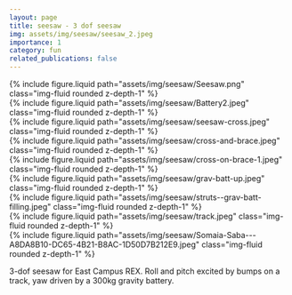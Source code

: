 ```yaml
---
layout: page
title: seesaw - 3 dof seesaw
img: assets/img/seesaw/seesaw_2.jpeg
importance: 1
category: fun
related_publications: false
---
```


<div class="row">
    <div class="col-sm mt-3 mt-md-0">
        {% include figure.liquid path="assets/img/seesaw/Seesaw.png" class="img-fluid rounded z-depth-1" %}
    </div>
    <div class="col-sm mt-3 mt-md-0">
        {% include figure.liquid path="assets/img/seesaw/Battery2.jpeg" class="img-fluid rounded z-depth-1" %}
    </div>
</div>

<div class="row">
    <div class="col-sm mt-3 mt-md-0">
        {% include figure.liquid path="assets/img/seesaw/seesaw-cross.jpeg" class="img-fluid rounded z-depth-1" %}
    </div>
    <div class="col-sm mt-3 mt-md-0">
        {% include figure.liquid path="assets/img/seesaw/cross-and-brace.jpeg" class="img-fluid rounded z-depth-1" %}
    </div>
    <div class="col-sm mt-3 mt-md-0">
        {% include figure.liquid path="assets/img/seesaw/cross-on-brace-1.jpeg" class="img-fluid rounded z-depth-1" %}
    </div>
</div>

<div class="row">
    <div class="col-sm mt-3 mt-md-0">
        {% include figure.liquid path="assets/img/seesaw/grav-batt-up.jpeg" class="img-fluid rounded z-depth-1" %}
    </div>
    <div class="col-sm mt-3 mt-md-0">
        {% include figure.liquid path="assets/img/seesaw/struts--grav-batt-filling.jpeg" class="img-fluid rounded z-depth-1" %}
    </div>
    <div class="col-sm mt-3 mt-md-0">
        {% include figure.liquid path="assets/img/seesaw/track.jpeg" class="img-fluid rounded z-depth-1" %}
    </div>
</div>

<div class="row">
    <div class="col-sm mt-3 mt-md-0">
        {% include figure.liquid path="assets/img/seesaw/Somaia-Saba---A8DA8B10-DC65-4B21-B8AC-1D50D7B212E9.jpeg" class="img-fluid rounded z-depth-1" %}
    </div>
</div>

3-dof seesaw for East Campus REX. Roll and pitch excited by bumps on a track, yaw driven by a 300kg gravity battery.
